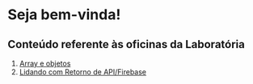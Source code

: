 # Seja bem-vinda!

## Conteúdo referente às oficinas da Laboratória

1. [Array e objetos](array-objetos.pdf)
2. [Lidando com Retorno de API/Firebase](retorno-api.pdf)
